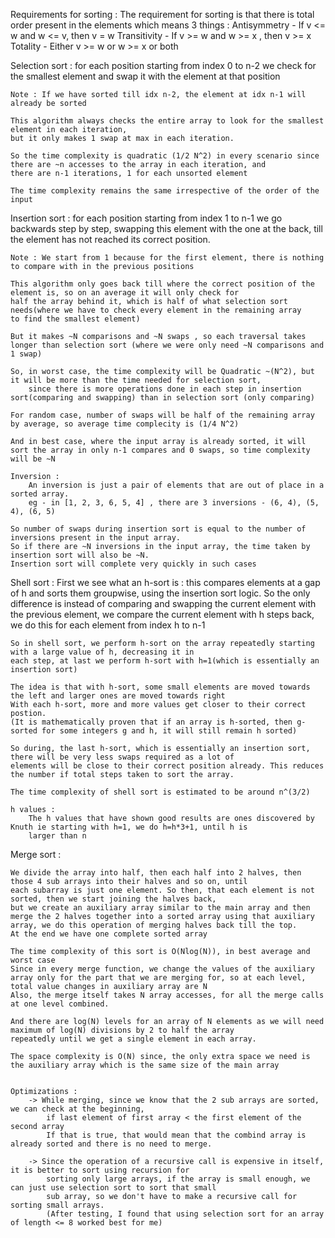 Requirements for sorting :
    The requirement for sorting is that there is total order present in the elements which means 3 things :
        Antisymmetry - If v <= w and w <= v, then v = w
        Transitivity - If v >= w and w >= x , then v >= x
        Totality - Either v >= w or w >= x or both


Selection sort :
    for each position starting from index 0 to n-2
        we check for the smallest element and swap it with the element at that position

    Note : If we have sorted till idx n-2, the element at idx n-1 will already be sorted
    
    This algorithm always checks the entire array to look for the smallest element in each iteration, 
    but it only makes 1 swap at max in each iteration.

    So the time complexity is quadratic (1/2 N^2) in every scenario since there are ~n accesses to the array in each iteration, and
    there are n-1 iterations, 1 for each unsorted element

    The time complexity remains the same irrespective of the order of the input

Insertion sort :
    for each position starting from index 1 to n-1
        we go backwards step by step, swapping this element with the one at the back, till the element has not reached its 
        correct position.

    Note : We start from 1 because for the first element, there is nothing to compare with in the previous positions

    This algorithm only goes back till where the correct position of the element is, so on an average it will only check for 
    half the array behind it, which is half of what selection sort needs(where we have to check every element in the remaining array
    to find the smallest element)

    But it makes ~N comparisons and ~N swaps , so each traversal takes longer than selection sort (where we were only need ~N comparisons and 1 swap)

    So, in worst case, the time complexity will be Quadratic ~(N^2), but it will be more than the time needed for selection sort, 
        since there is more operations done in each step in insertion sort(comparing and swapping) than in selection sort (only comparing) 

    For random case, number of swaps will be half of the remaining array by average, so average time complecity is (1/4 N^2)

    And in best case, where the input array is already sorted, it will sort the array in only n-1 compares and 0 swaps, so time complexity will be ~N

    Inversion :
        An inversion is just a pair of elements that are out of place in a sorted array. 
        eg - in [1, 2, 3, 6, 5, 4] , there are 3 inversions - (6, 4), (5, 4), (6, 5) 

    So number of swaps during insertion sort is equal to the number of inversions present in the input array.
    So if there are ~N inversions in the input array, the time taken by insertion sort will also be ~N. 
    Insertion sort will complete very quickly in such cases

Shell sort :
    First we see what an h-sort is :
        this compares elements at a gap of h and sorts them groupwise, using the insertion sort logic.
        So the only difference is instead of comparing and swapping the current element with the previous element, 
        we compare the current element with h steps back, we do this for each element from index h to n-1

    So in shell sort, we perform h-sort on the array repeatedly starting with a large value of h, decreasing it in
    each step, at last we perform h-sort with h=1(which is essentially an insertion sort)

    The idea is that with h-sort, some small elements are moved towards the left and larger ones are moved towards right
    With each h-sort, more and more values get closer to their correct postion.
    (It is mathematically proven that if an array is h-sorted, then g-sorted for some integers g and h, it will still remain h sorted)

    So during, the last h-sort, which is essentially an insertion sort, there will be very less swaps required as a lot of 
    elements will be close to their correct position already. This reduces the number if total steps taken to sort the array.

    The time complexity of shell sort is estimated to be around n^(3/2)

    h values :
        The h values that have shown good results are ones discovered by Knuth ie starting with h=1, we do h=h*3+1, until h is 
        larger than n 

Merge sort :

    We divide the array into half, then each half into 2 halves, then those 4 sub arrays into their halves and so on, until
    each subarray is just one element. So then, that each element is not sorted, then we start joining the halves back, 
    but we create an auxiliary array similar to the main array and then merge the 2 halves together into a sorted array using that auxiliary array, we do this operation of merging halves back till the top.
    At the end we have one complete sorted array
    
    The time complexity of this sort is O(Nlog(N)), in best average and worst case 
    Since in every merge function, we change the values of the auxiliary array only for the part that we are merging for, so at each level, total value changes in auxiliary array are N
    Also, the merge itself takes N array accesses, for all the merge calls at one level combined.

    And there are log(N) levels for an array of N elements as we will need maximum of log(N) divisions by 2 to half the array 
    repeatedly until we get a single element in each array.
    
    The space complexity is O(N) since, the only extra space we need is the auxiliary array which is the same size of the main array


    Optimizations :
        -> While merging, since we know that the 2 sub arrays are sorted, we can check at the beginning, 
            if last element of first array < the first element of the second array
            If that is true, that would mean that the combind array is already sorted and there is no need to merge.

        -> Since the operation of a recursive call is expensive in itself, it is better to sort using recursion for 
            sorting only large arrays, if the array is small enough, we can just use selection sort to sort that small 
            sub array, so we don't have to make a recursive call for sorting small arrays.
            (After testing, I found that using selection sort for an array of length <= 8 worked best for me)